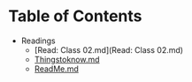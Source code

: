 # Table of Contents

- Readings
    - [Read: Class 02.md](Read: Class 02.md)
    - [Thingstoknow.md](Thingstoknow.md)
    - [ReadMe.md](ReadMe.md)